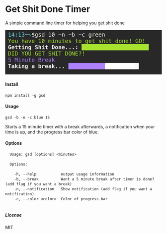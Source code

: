 # Get Shit Done Timer

A simple command line timer for helping you get shit done 

![Get Shit Done](./screenshot.png)

#### Install
```
npm install -g gsd
```

#### Usage

```
gsd -b -n -c blue 15
```

Starts a 15 minute timer with a break afterwards, a notification when your time is up, and the progress bar color of blue. 


#### Options 

```
  Usage: gsd [options] <minutes>

  Options:

    -h, --help           output usage information
    -b, --break          Want a 5 minute break after timer is done? (add flag if you want a break)
    -n, --notification   Show notification (add flag if you want a notification)
    -c, --color <color>  Color of progress bar
    
```

##### License

MIT
